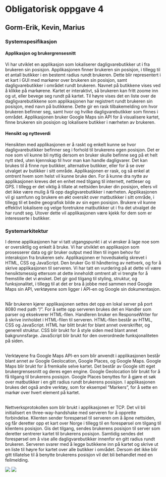 <h1>      Obligatorisk oppgave 4 </h1>
<h2>      Gorm-Erik, Kevin, Marius </h2>

<h3> Systemspesifikasjon </h3>
<h4>Applikasjon og brukergrensesnitt</h4>
<p>Vi har utviklet en applikasjon som lokaliserer dagligvarebutikker ut i fra brukeren sin posisjon.
Applikasjonen finner brukeren sin posisjon, i tillegg til et antall butikker i en bestemt radius rundt brukeren. 
Dette blir representert i et kart i GUI med markører over brukeren sin posisjon, samt dagligvarebutikker i området rundt brukeren.
Navnet på butikkene vises ved å klikke på markørene. 
Kartet er interaktivt, så brukeren kan fritt zoome inn og ut, eller bevege seg rundt på kartet. 
Til høyre vises det en liste over de dagligvarebutikkene som applikasjonen har registrert rundt brukeren sin posisjon, med navn på butikkene. 
Dette gir en rask tilbakemelding om hvor brukeren befinner seg, samt hvor og hvilke dagligvarebutikker som finnes i området. 
Applikasjonen bruker Google Maps sin API for å visualisere kartet, finne brukeren sin posisjon og lokalisere butikker i nærheten av brukeren.
</p>

  
  
<h4> Hensikt og nytteverdi </h4>
<p> Hensikten med applikasjonen er å raskt og enkelt kunne se hvor dagligvarebutikker befinner seg i forhold til brukerens egen posisjon. 
Det er noe som vil kunne bli nyttig dersom en bruker skulle befinne seg på et helt nytt sted, uten kjennskap til hvor man kan handle dagligvarer. 
Det kan brukes til å finne nye butikker, alternative butikker, eller for å se over utvalget av butikker i sitt område. 
Applikasjonen er rask, og så enkel at omtrent hvem som helst vil kunne bruke den. 
For å kunne dra nytte av applikasjonen kreves det en enhet med tilgang til internett, nettleser og GPS. 
I tillegg er det viktig å tillate at nettsiden bruker din posisjon, ellers vil det ikke være mulig å få opp dagligvarebutikker i nærheten. 
Applikasjonen vil gi samfunn og brukere en økt oversikt over matbutikker i sitt område, i tillegg til et bedre geografisk bilde av sin egen posisjon. 
Brukere vil kunne effektivt lokalisere og velge foretrukne matbutikker ut i fra det utvalget de har rundt seg. 
Utover dette vil applikasjonen være kjekk for dem som er interesserte i butikker.
</p>

<h3>Systemarkitektur</h3>
<p>I denne applikasjonen har vi tatt utgangspunkt i at vi ønsker å lage noe som er oversiktlig og enkelt å bruke. 
Vi har utviklet en applikasjon som prosesserer data og gir bruker output med liten til ingen behov for interaksjon fra brukeren selv. 
Applikasjonen er hovedsakelig skrevet i HTML, CSS og JavaScript. 
Den bruker Go til håndtering av nettverk, og for å skrive applikasjonen til serveren. 
Vi har tatt en vurdering på at dette vil være hensiktsmessig ettersom at dette inneholdt omtrent alt vi trengte for å fremstille det vi ønsket. 
Det gir god tilgang til styling, struktur, og funksjonalitet, 
i tillegg til at det er bra å jobbe med sammen med Google Maps sin API, verktøyene som ligger i API-en og Google sin dokumentasjon.

<br> Når brukeren kjører applikasjonen settes det opp en lokal server på port 8080 med path “/”. 
For å sette opp serveren brukes det en Handler som parser og eksekverer HTML-filen. 
Handleren bruker en ResponseWriter for å skrive innholdet i HTML-filen til serveren. 
HTML-filen består av HTML, CSS og JavaScript. HTML har blitt brukt for blant annet overskrifter, og generell struktur. 
CSS blir brukt for å style siden med blant annet bakgrunnsfarge. JavaScript blir brukt for den overordnede funksjonaliteten på siden. 

<br> Verktøyene fra Google Maps API-en som blir anvendt i applikasjonen består blant annet av Google Geolocation, Google Places, og Google Maps. 
Google Maps blir brukt for å fremkalle selve kartet. Det består av Google sitt eget brukergrensesnitt og deres egen engine. 
Google Geolocation blir brukt for å få tilgang til brukerens posisjon. 
Google Places benyttes for å gjøre et søk over matbutikker i en gitt radius rundt brukerens posisjon. 
I applikasjonen brukes det også andre verktøy, som for eksempel “Markers”, for å sette en markør over hvert element på kartet.

<br> Nettverksprotokollen som blir brukt i applikasjonen er TCP. 
Det vil bli initialisert en three-way-handshake med serveren for å opprette forbindelse. 
Klienten sender forespørsel til serveren om å åpne nettsiden, og får deretter opp et kart over Norge i tillegg til en forespørsel om tilgang til klientens posisjon. 
Gis det tilgang, sendes brukerens posisjon til server som deretter sentrerer kartet til brukerens posisjon. 
Samtidig sendes det forespørsel om å vise alle dagligvarebutikker innenfor en gitt radius rundt brukeren. 
Serveren svarer med å legge butikkene inn på kartet og skrive ut en liste til høyre for kartet over alle butikker i området. 
Dersom det ikke blir gitt tillatelse til å benytte brukerens posisjon vil det bli behandlet med en feilmelding. 

<img src="https://github.com/gormaar/Feil-Bruker/tree/master/Oblig4/bilder/bilde1.png">
<img src="https://github.com/gormaar/Feil-Bruker/tree/master/Oblig4/bilder/bilde2.png">
